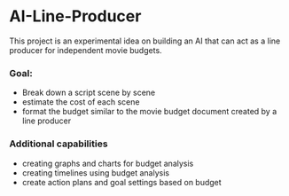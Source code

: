 # AI-Line-Producer

This project is an experimental idea on building an AI that can act as a line producer for independent movie budgets.
### Goal:
* Break down a script scene by scene 
* estimate the cost of each scene
* format the budget similar to the movie budget document created by a line producer

### Additional capabilities 
* creating graphs and charts for budget analysis
* creating timelines using budget analysis
* create action plans and goal settings based on budget

